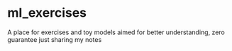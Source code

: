 # ml_exercises
A place for exercises and toy models aimed for better understanding, zero guarantee just sharing my notes
